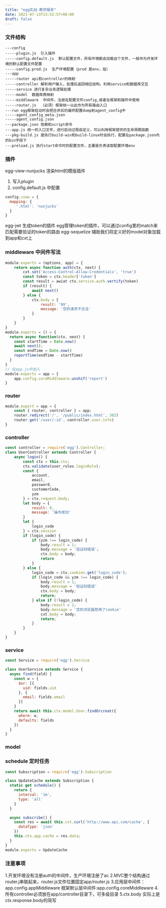 ```yaml
---
title: "egg实战-教学服务"
date: 2021-07-13T13:52:57+08:00
draft: false
---
```


### 文件结构
```
---config
-----plugin.js  引入插件
-----config.default.js  默认配置文件，所有环境都会加载这个文件，一般作为开发环境的默认配置文件配置
-----config.prod.js  生产环境配置（prod 是env，指）
---app
-----router api和controller的映射
-----controller 解析用户输入，处理后返回相应结构，利用service和数据库交互
-----service 进行复杂业务逻辑处理
-----model  数据库表映射
-----middleware  中间件，注册在配置文件config,或者在框架和插件中使用
-----router.js  （必须）框架统一以此作为所有路由入口
---run egg框架启动时会把合并后的最终配置dump到agent_config中
-----agent_config_meta.json
-----agent_config.json   
---package.json 依赖和script命令
---app.js 统一的入口文件，进行启动过程自定义，可以利用框架提供的生命周期函数
---pkg-build.js 是执行build-win和build-linux时会执行，配置在package.json内的bin字段下
---preload.js 执行start命令时的配置文件，主要是负责读取配置环境env
```

### 插件
egg-view-nunjucks 渲染html的模版插件
1. 写入plugin
2. config.default.js 中配置
```javascript
config.view = {
  mapping: {
     '.html': 'nunjucks'
  }
}
```
egg-jwt  生成token的插件
egg管理token的插件，可以通过config里的match来匹配需要验证的token的路由
egg-sequelize  辅助我们将定义好的model对象加载到app和cxt上

### middleware 中间件写法
```javascript
module.exports = (options, app) = {
    return async function auth(ctx, next) {
        cxt.set('Access-Control-Allow-Credentials', 'true')
        const token = ctx.header['token']
        const result = awiat ctx.service.auth.vertify(token)
        if (result) {
            await next()
        } else {
            ctx.body = {
                result: '99',
                message: '您的请求不合法'
            }
        }
    }
}
module.exports = () = {
  return async function(ctx, next) {
    const startTime = Date.now()
    await next();
    const endTime = Date.now()
    reportTime(endTime - startTime)
  }
}
// 在app.js中加入
module.exports = app = {
    app.config.coreMiddleware.unshif('report')
}
```
### router
```javascript
module.export = app = {
    const { router, controller } = app;
    router.redirect('/', '/public/index.html', 302)
    router.get('/user/:id', controller.user.info)
}
```

### controller
```javascript
const controller = require('egg').Controller;
class UserController extends Controller {
    async login() {
        const ctx = this.ctx;
        ctx.validate(user_rules.loginRule);
        const {
            account,
            email,
            password,
            customerCode,
            yzm
        } = ctx.request.body;
        let body = {
            result: 0,
            message: '操作成功'
        }
        let {
            login_code
        } = ctx.session
        if (login_code) {
            if (yzm !== login_code) {
                body.result = 1;
                body.message = '验证码错误'，
                ctx.body = body;
                return
            }
        } else {
            login_code = ctx.cookies.get('login_code');
            if (login_code && yzm !== login_code) {
                body.result = 1;
                body.message = '验证码错误‘
                ctx.body = body;
                return;
            } else if (!login_code) {
                body.result = 1;
                body.message = '您的浏览器禁用了cookie'
                cxt.body = body;
                return;
            }
        }
    }
}
```
### service
```javascript
const Service = require('egg').Service

class UserService extends Service {
  async find(field) {
    const w = {
      $or: [{
        uid: fields.uid
      }, {
        email: fields.email
      }]
    }
    return await this.ctx.model.User.findOrcreat({
      where: w,
      defaults: fields
    })
  }
}
```
###  model

### schedule 定时任务
```javascript
const Subscription = require('egg').Subscription

class UpdateCache extends Subscription {
  static get schedule() {
    return {
      interval: '1m',
      type: 'all'
    }
  }

  async subscribe() {
    const res = await this.cxt.curl('http://www.api.com/cache', {
      dataType: 'json'
    })
    this.ctx.app.cache = res.data;
  }
}
module.exports = UpdateCache
```
### 注意事项
1.开发环境没有注册auth的中间件，生产环境注册了ac
2.MVC整个结构通过router.j串联起来，router.js文件位置固定app/router.js
3.应用层中间件：app.config.appMiddleware 框架默认层中间件:app.config.coreMiddleware
4.所有controller必须放在app/controller目录下，可多级目录
5.ctx.body 实际上是ctx.response.body的简写